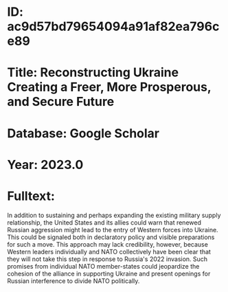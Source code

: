 # ID: ac9d57bd79654094a91af82ea796ce89
# Title: Reconstructing Ukraine Creating a Freer, More Prosperous, and Secure Future
# Database: Google Scholar
# Year: 2023.0
# Fulltext:
In addition to sustaining and perhaps expanding the existing military supply relationship, the United States and its allies could warn that renewed Russian aggression might lead to the entry of Western forces into Ukraine.
This could be signaled both in declaratory policy and visible preparations for such a move.
This approach may lack credibility, however, because Western leaders individually and NATO collectively have been clear that they will not take this step in response to Russia's 2022 invasion.
Such promises from individual NATO member-states could jeopardize the cohesion of the alliance in supporting Ukraine and present openings for Russian interference to divide NATO politically.